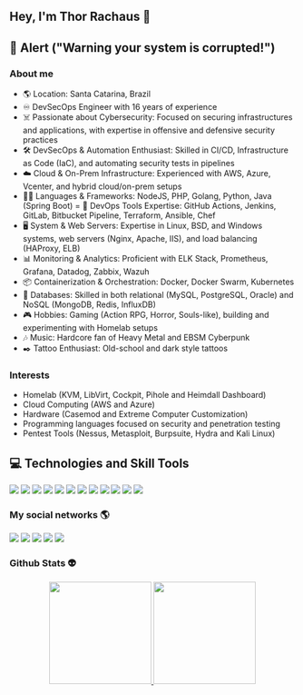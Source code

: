 ## Hey, I'm Thor Rachaus 🤘

## 👾 Alert ("Warning your system is corrupted!") 
### About me 

- 🌎 Location: Santa Catarina, Brazil
- ♾️ DevSecOps Engineer with 16 years of experience
- ☠️ Passionate about Cybersecurity: Focused on securing infrastructures and applications, with expertise in offensive and defensive security practices
- 🛠️ DevSecOps & Automation Enthusiast: Skilled in CI/CD, Infrastructure as Code (IaC), and automating security tests in pipelines
- ☁️ Cloud & On-Prem Infrastructure: Experienced with AWS, Azure, Vcenter, and hybrid cloud/on-prem setups
- 🧑‍💻 Languages & Frameworks: NodeJS, PHP, Golang, Python, Java (Spring Boot)
= 🔧 DevOps Tools Expertise: GitHub Actions, Jenkins, GitLab, Bitbucket Pipeline, Terraform, Ansible, Chef
- 🖥️ System & Web Servers: Expertise in Linux, BSD, and Windows systems, web servers (Nginx, Apache, IIS), and load balancing (HAProxy, ELB)
- 📊 Monitoring & Analytics: Proficient with ELK Stack, Prometheus, Grafana, Datadog, Zabbix, Wazuh
- 📦 Containerization & Orchestration: Docker, Docker Swarm, Kubernetes
- 💽 Databases: Skilled in both relational (MySQL, PostgreSQL, Oracle) and NoSQL (MongoDB, Redis, InfluxDB)
- 🎮 Hobbies: Gaming (Action RPG, Horror, Souls-like), building and experimenting with Homelab setups
- 🎶 Music: Hardcore fan of Heavy Metal and EBSM Cyberpunk
- ✒️ Tattoo Enthusiast: Old-school and dark style tattoos



### Interests
- Homelab (KVM, LibVirt, Cockpit, Pihole and Heimdall Dashboard)
- Cloud Computing (AWS and Azure)
- Hardware (Casemod and Extreme Computer Customization)
- Programming languages focused on security and penetration testing
- Pentest Tools (Nessus, Metasploit, Burpsuite, Hydra and Kali Linux)

## 💻 Technologies and Skill Tools

![](https://img.shields.io/badge/Code-Python-blue?logo=python&logoColor=white) ![](https://img.shields.io/badge/Code-C-blue?logo=c&logoColor=white) ![](https://img.shields.io/badge/Code-Javascript-blue?logo=javascript&logoColor=white) ![](https://img.shields.io/badge/Code-Java-blue?logo=java&logoColor=white) ![](https://img.shields.io/badge/Code-Go_Lang-blue?logo=go&logoColor=white) ![](https://img.shields.io/badge/OS-Windows-green?logo=windows&logoColor=blue) ![](https://img.shields.io/badge/OS-Linux-green?logo=linux&logoColor=blue) ![](https://img.shields.io/badge/Tools-Docker-purple?logo=docker&logoColor=orange) ![](https://img.shields.io/badge/Cloud-AWS-lavender?logo=amazon-aws&logoColor=mediumspringgreen) ![](https://img.shields.io/badge/Tools-Jupyter_Notebook-lightcyan?logo=anaconda&logoColor=cadetblue) ![](https://img.shields.io/badge/Database-MySQL-darkslategray?logo=mysql&logoColor=bisque) ![](https://img.shields.io/badge/Database-PostgreSQL-darkslategray?logo=PostgreSQL&logoColor=bisque) 


### My social networks 🌎

<div>
    <a href="https://instagram.com/thorhexsec" target="_blank"><img src="https://img.shields.io/badge/-Instagram-%23E4405F?style=for-the-badge&logo=instagram&logoColor=white" target="_blank"></a> 
    <a href="https://linkedin.com/in/thorhexsec" target="_blank"><img src="https://img.shields.io/badge/-LinkedIn-%230077B5?style=for-the-badge&logo=linkedin&logoColor=white" target="_blank"></a> 
    <a href = "mailto:thorhexsec@gmail.com"><img src="https://img.shields.io/badge/-Gmail-%23333?style=for-the-badge&logo=gmail&logoColor=white" target="_blank"></a>
  	<a href="https://www.twitch.tv/hexsec" target="_blank"><img src="https://img.shields.io/badge/Twitch-9146FF?style=for-the-badge&logo=twitch&logoColor=white" target="_blank"></a>
    <a href="https://www.youtube.com/channel/UCdNHFLRLDsFQw7ZOXz6gk9w" target="_blank"><img src="https://img.shields.io/badge/YouTube-FF0000?style=for-the-badge&logo=youtube&logoColor=white" target="_blank"></a>
</div>

### Github Stats 👽

<div align="center">
  <a href="https://github.com/thordevsecops">
  <img height="180em" src="https://github-readme-stats.vercel.app/api?username=thorhexsec&show_icons=true&theme=dracula&include_all_commits=true&count_private=true"/>
  <img height="180em" src="https://github-readme-stats.vercel.app/api/top-langs/?username=thorhexsec&layout=compact&langs_count=7&theme=dracula"/>
      
</div>
